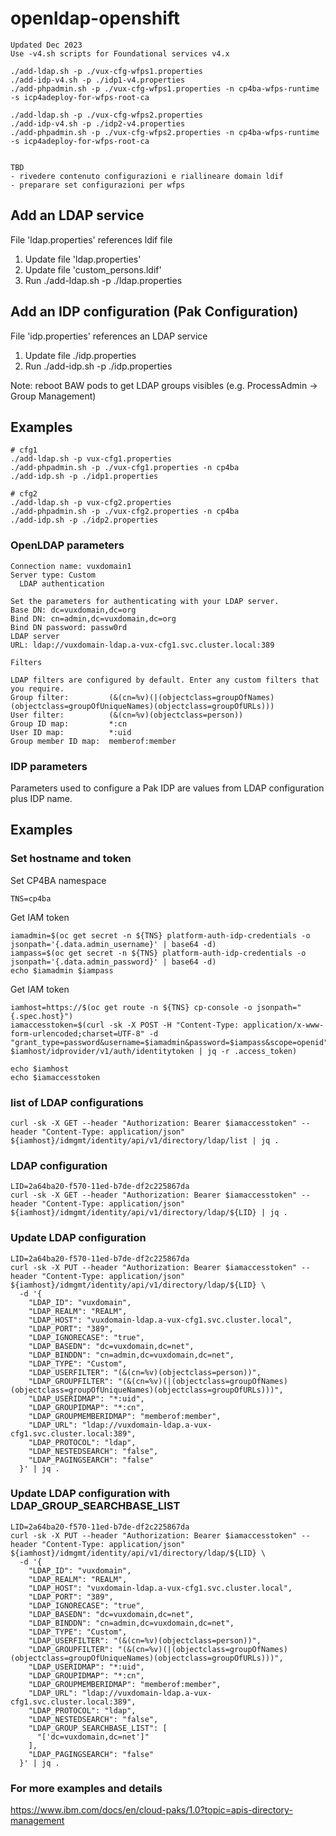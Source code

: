 # openldap-openshift

```
Updated Dec 2023
Use -v4.sh scripts for Foundational services v4.x

./add-ldap.sh -p ./vux-cfg-wfps1.properties
./add-idp-v4.sh -p ./idp1-v4.properties
./add-phpadmin.sh -p ./vux-cfg-wfps1.properties -n cp4ba-wfps-runtime -s icp4adeploy-for-wfps-root-ca

./add-ldap.sh -p ./vux-cfg-wfps2.properties
./add-idp-v4.sh -p ./idp2-v4.properties
./add-phpadmin.sh -p ./vux-cfg-wfps2.properties -n cp4ba-wfps-runtime -s icp4adeploy-for-wfps-root-ca


TBD
- rivedere contenuto configurazioni e riallineare domain ldif
- preparare set configurazioni per wfps

```


## Add an LDAP service
File 'ldap.properties' references ldif file

1. Update file 'ldap.properties'
2. Update file 'custom_persons.ldif'
3. Run ./add-ldap.sh -p ./ldap.properties



## Add an IDP configuration (Pak Configuration)
File 'idp.properties' references an LDAP service

1. Update file ./idp.properties
2. Run ./add-idp.sh -p ./idp.properties

Note: reboot BAW pods to get LDAP groups visibles (e.g. ProcessAdmin -> Group Management) 

## Examples

```
# cfg1
./add-ldap.sh -p vux-cfg1.properties
./add-phpadmin.sh -p ./vux-cfg1.properties -n cp4ba
./add-idp.sh -p ./idp1.properties

# cfg2
./add-ldap.sh -p vux-cfg2.properties
./add-phpadmin.sh -p ./vux-cfg2.properties -n cp4ba
./add-idp.sh -p ./idp2.properties

```

### OpenLDAP parameters
```
Connection name: vuxdomain1
Server type: Custom
  LDAP authentication

Set the parameters for authenticating with your LDAP server.
Base DN: dc=vuxdomain,dc=org
Bind DN: cn=admin,dc=vuxdomain,dc=org
Bind DN password: passw0rd
LDAP server
URL: ldap://vuxdomain-ldap.a-vux-cfg1.svc.cluster.local:389

Filters

LDAP filters are configured by default. Enter any custom filters that you require.
Group filter:         (&(cn=%v)(|(objectclass=groupOfNames)(objectclass=groupOfUniqueNames)(objectclass=groupOfURLs)))
User filter:          (&(cn=%v)(objectclass=person))
Group ID map:         *:cn
User ID map:          *:uid
Group member ID map:  memberof:member
```

### IDP parameters
Parameters used to configure a Pak IDP are values from LDAP configuration plus IDP name.

## Examples

### Set hostname and token

Set CP4BA namespace
```
TNS=cp4ba
```

Get IAM token
```
iamadmin=$(oc get secret -n ${TNS} platform-auth-idp-credentials -o jsonpath='{.data.admin_username}' | base64 -d)
iampass=$(oc get secret -n ${TNS} platform-auth-idp-credentials -o jsonpath='{.data.admin_password}' | base64 -d)
echo $iamadmin $iampass
```

Get IAM token
```
iamhost=https://$(oc get route -n ${TNS} cp-console -o jsonpath="{.spec.host}")
iamaccesstoken=$(curl -sk -X POST -H "Content-Type: application/x-www-form-urlencoded;charset=UTF-8" -d "grant_type=password&username=$iamadmin&password=$iampass&scope=openid" $iamhost/idprovider/v1/auth/identitytoken | jq -r .access_token)

echo $iamhost
echo $iamaccesstoken
```


### list of LDAP configurations
```
curl -sk -X GET --header "Authorization: Bearer $iamaccesstoken" --header "Content-Type: application/json" ${iamhost}/idmgmt/identity/api/v1/directory/ldap/list | jq .
```

### LDAP configuration
```
LID=2a64ba20-f570-11ed-b7de-df2c225867da
curl -sk -X GET --header "Authorization: Bearer $iamaccesstoken" --header "Content-Type: application/json" ${iamhost}/idmgmt/identity/api/v1/directory/ldap/${LID} | jq .
```

### Update LDAP configuration
```
LID=2a64ba20-f570-11ed-b7de-df2c225867da
curl -sk -X PUT --header "Authorization: Bearer $iamaccesstoken" --header "Content-Type: application/json" ${iamhost}/idmgmt/identity/api/v1/directory/ldap/${LID} \
  -d '{
    "LDAP_ID": "vuxdomain",
    "LDAP_REALM": "REALM",
    "LDAP_HOST": "vuxdomain-ldap.a-vux-cfg1.svc.cluster.local",
    "LDAP_PORT": "389",
    "LDAP_IGNORECASE": "true",
    "LDAP_BASEDN": "dc=vuxdomain,dc=net",
    "LDAP_BINDDN": "cn=admin,dc=vuxdomain,dc=net",
    "LDAP_TYPE": "Custom",
    "LDAP_USERFILTER": "(&(cn=%v)(objectclass=person))",
    "LDAP_GROUPFILTER": "(&(cn=%v)(|(objectclass=groupOfNames)(objectclass=groupOfUniqueNames)(objectclass=groupOfURLs)))",
    "LDAP_USERIDMAP": "*:uid",
    "LDAP_GROUPIDMAP": "*:cn",
    "LDAP_GROUPMEMBERIDMAP": "memberof:member",
    "LDAP_URL": "ldap://vuxdomain-ldap.a-vux-cfg1.svc.cluster.local:389",
    "LDAP_PROTOCOL": "ldap",
    "LDAP_NESTEDSEARCH": "false",
    "LDAP_PAGINGSEARCH": "false"
  }' | jq .
```

### Update LDAP configuration with LDAP_GROUP_SEARCHBASE_LIST
```
LID=2a64ba20-f570-11ed-b7de-df2c225867da
curl -sk -X PUT --header "Authorization: Bearer $iamaccesstoken" --header "Content-Type: application/json" ${iamhost}/idmgmt/identity/api/v1/directory/ldap/${LID} \
  -d '{
    "LDAP_ID": "vuxdomain",
    "LDAP_REALM": "REALM",
    "LDAP_HOST": "vuxdomain-ldap.a-vux-cfg1.svc.cluster.local",
    "LDAP_PORT": "389",
    "LDAP_IGNORECASE": "true",
    "LDAP_BASEDN": "dc=vuxdomain,dc=net",
    "LDAP_BINDDN": "cn=admin,dc=vuxdomain,dc=net",
    "LDAP_TYPE": "Custom",
    "LDAP_USERFILTER": "(&(cn=%v)(objectclass=person))",
    "LDAP_GROUPFILTER": "(&(cn=%v)(|(objectclass=groupOfNames)(objectclass=groupOfUniqueNames)(objectclass=groupOfURLs)))",
    "LDAP_USERIDMAP": "*:uid",
    "LDAP_GROUPIDMAP": "*:cn",
    "LDAP_GROUPMEMBERIDMAP": "memberof:member",
    "LDAP_URL": "ldap://vuxdomain-ldap.a-vux-cfg1.svc.cluster.local:389",
    "LDAP_PROTOCOL": "ldap",
    "LDAP_NESTEDSEARCH": "false",
    "LDAP_GROUP_SEARCHBASE_LIST": [
      "['dc=vuxdomain,dc=net']"
    ],
    "LDAP_PAGINGSEARCH": "false"
  }' | jq .
```

### For more examples and details

https://www.ibm.com/docs/en/cloud-paks/1.0?topic=apis-directory-management
